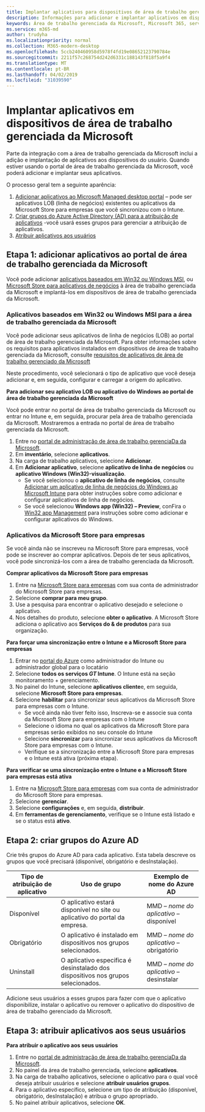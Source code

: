 ```yaml
---
title: Implantar aplicativos para dispositivos de área de trabalho gerenciada da Microsoft
description: Informações para adicionar e implantar aplicativos em dispositivos de área de trabalho gerenciada da Microsoft.
keywords: Área de trabalho gerenciada da Microsoft, Microsoft 365, serviço, documentação, aplicativos, aplicativos de linha de negócios, aplicativos LOB
ms.service: m365-md
author: trudyha
ms.localizationpriority: normal
ms.collection: M365-modern-desktop
ms.openlocfilehash: 5ccb240460958d5978f4fd19e08652123790784e
ms.sourcegitcommit: 2211f57c268754d242d6331c188143f818f5a9f4
ms.translationtype: MT
ms.contentlocale: pt-BR
ms.lasthandoff: 04/02/2019
ms.locfileid: "31039590"
---
```

# <a name="deploy-apps-to-microsoft-managed-desktop-devices"></a>Implantar aplicativos em dispositivos de área de trabalho gerenciada da Microsoft
Parte da integração com a área de trabalho gerenciada da Microsoft inclui a adição e implantação de aplicativos aos dispositivos do usuário. Quando estiver usando o portal de área de trabalho gerenciada da Microsoft, você poderá adicionar e implantar seus aplicativos. 

O processo geral tem a seguinte aparência:
1. [Adicionar aplicativos ao Microsoft Managed desktop portal](#1) – pode ser aplicativos LOB (linha de negócios) existentes ou aplicativos da Microsoft Store para empresas que você sincronizou com o Intune. 
2. [Criar grupos do Azure Active Directory (AD) para a atribuição de aplicativos](#2) -você usará esses grupos para gerenciar a atribuição de aplicativos.
3. [Atribuir aplicativos aos usuários](#3)

<span id="1" />

## <a name="step-1-add-apps-to-microsoft-managed-desktop-portal"></a>Etapa 1: adicionar aplicativos ao portal de área de trabalho gerenciada da Microsoft
Você pode adicionar [aplicativos baseados em Win32 ou Windows MSI](#lob-apps), ou [Microsoft Store para aplicativos de negócios](#msfb-apps) à área de trabalho gerenciada da Microsoft e implantá-los em dispositivos de área de trabalho gerenciada da Microsoft.

<span id="lob-apps">

###  <a name="win32-or-windows-msi-based-apps-to-microsoft-managed-desktop"></a>Aplicativos baseados em Win32 ou Windows MSI para a área de trabalho gerenciada da Microsoft

Você pode adicionar seus aplicativos de linha de negócios (LOB) ao portal de área de trabalho gerenciada da Microsoft. Para obter informações sobre os requisitos para aplicativos instalados em dispositivos de área de trabalho gerenciada da Microsoft, consulte [requisitos de aplicativos de área de trabalho gerenciado da Microsoft](https://docs.microsoft.com/microsoft-365/managed-desktop/service-description/mmd-app-requirements)

Neste procedimento, você selecionará o tipo de aplicativo que você deseja adicionar e, em seguida, configurar e carregar a origem do aplicativo. 

**Para adicionar seu aplicativo LOB ou aplicativo do Windows ao portal de área de trabalho gerenciada da Microsoft**

Você pode entrar no portal de área de trabalho gerenciada da Microsoft ou entrar no Intune e, em seguida, procurar pela área de trabalho gerenciada da Microsoft. Mostraremos a entrada no portal de área de trabalho gerenciada da Microsoft. 

1.  Entre no [portal de administração de área de trabalho gerenciaDa da Microsoft](http://aka.ms/mmdportal). 
2.  Em **inventário**, selecione **aplicativos**.
3.  Na carga de trabalho aplicativos, selecione **Adicionar**.
4.  Em **Adicionar aplicativo**, selecione **aplicativo de linha de negócios** ou **aplicativo Windows (Win32)-visualização**.
    - Se você selecionou o **aplicativo de linha de negócios**, consulte [Adicionar um aplicativo de linha de negócios do Windows ao Microsoft Intune](https://docs.microsoft.com/intune/lob-apps-windows) para obter instruções sobre como adicionar e configurar aplicativos de linha de negócios.
    - Se você selecionou **Windows app (Win32) – Preview**, conFira o [Win32 app Management](https://docs.microsoft.com/intune/apps-win32-app-management) para instruções sobre como adicionar e configurar aplicativos do Windows.

<span id="msfb-apps">

### <a name="microsoft-store-for-business-apps"></a>Aplicativos da Microsoft Store para empresas
Se você ainda não se inscreveu na Microsoft Store para empresas, você pode se inscrever ao comprar aplicativos. Depois de ter seus aplicativos, você pode sincronizá-los com a área de trabalho gerenciada da Microsoft. 

**Comprar aplicativos da Microsoft Store para empresas**

1. Entre na [Microsoft Store para empresas](https://businessstore.microsoft.com) com sua conta de administrador do Microsoft Store para empresas.
2. Selecione **comprar para meu grupo**.
3. Use a pesquisa para encontrar o aplicativo desejado e selecione o aplicativo.
4. Nos detalhes do produto, selecione **obter o aplicativo**. A Microsoft Store adiciona o aplicativo aos **Serviços do & de produtos** para sua organização.

**Para forçar uma sincronização entre o Intune e a Microsoft Store para empresas**
1. Entrar no [portal do Azure](https://portal.azure.com/) como administrador do Intune ou administrador global para o locatário
2. Selecione **todos os serviços _GT_ Intune**. O Intune está na seção monitoramento + gerenciamento.
3. No painel do Intune, selecione **aplicativos cliente**e, em seguida, selecione **Microsoft Store para empresas**.
4. Selecione **habilitar** para sincronizar seus aplicativos da Microsoft Store para empresas com o Intune.
    - Se você ainda não tiver feito isso, Inscreva-se e associe sua conta da Microsoft Store para empresas com o Intune
    - Selecione o idioma no qual os aplicativos da Microsoft Store para empresas serão exibidos no seu console do Intune
    - Selecione **sincronizar** para sincronizar seus aplicativos da Microsoft Store para empresas com o Intune.
    - Verifique se a sincronização entre a Microsoft Store para empresas e o Intune está ativa (próxima etapa). 

**Para verificar se uma sincronização entre o Intune e a Microsoft Store para empresas está ativa**
1. Entre na [Microsoft Store para empresas](https://businessstore.microsoft.com) com sua conta de administrador do Microsoft Store para empresas.
2. Selecione **gerenciar**.
3. Selecione **configurações** e, em seguida, **distribuir**.
4. Em **ferramentas de gerenciamento**, verifique se o Intune está listado e se o status está **ativo**.  

<span id="2" />

## <a name="step-2-create-azure-ad-groups"></a>Etapa 2: criar grupos do Azure AD

Crie três grupos do Azure AD para cada aplicativo. Esta tabela descreve os grupos que você precisará (disponível, obrigatório e desInstalação). 

Tipo de atribuição de aplicativo |   Uso de grupo   | Exemplo de nome do Azure AD
--- | --- | ---
Disponível |  O aplicativo estará disponível no site ou aplicativo do portal da empresa. | MMD – *nome do aplicativo* – disponível
Obrigatório |  O aplicativo é instalado em dispositivos nos grupos selecionados. | MMD – *nome do aplicativo* – obrigatório
Uninstall |  O aplicativo especifica é desinstalado dos dispositivos nos grupos selecionados. | MMD – *nome do aplicativo* – desinstalar

Adicione seus usuários a esses grupos para fazer com que o aplicativo disponibilize, instalar o aplicativo ou remover o aplicativo do dispositivo de área de trabalho gerenciado da Microsoft. 

<span id="3" />

## <a name="step-3-assign-apps-to-your-users"></a>Etapa 3: atribuir aplicativos aos seus usuários

**Para atribuir o aplicativo aos seus usuários**

1. Entre no [portal de administração de área de trabalho gerenciaDa da Microsoft](http://aka.ms/mmdportal).
2. No painel da área de trabalho gerenciada, selecione **aplicativos**.
3. Na carga de trabalho aplicativos, selecione o aplicativo para o qual você deseja atribuir usuários e selecione **atribuir usuários grupos**.
4. Para o aplicativo específico, selecione um tipo de atribuição (disponível, obrigatório, desInstalação) e atribua o grupo apropriado.
5. No painel atribuir aplicativos, selecione **OK**.

<!--# Preparing apps for Microsoft Managed Desktop

This topic is the target for 2 "Learn more" links in the Admin Portal (aka.ms/app-overview;app-package); also target for link from Online resources (aka.ms/app-overviewmmd-app-prep) do not delete.

Applications: supported/onboard/deployment
 
Microsoft and Microsoft Managed Desktop customers have equally critical, yet different responsibilities around applications used with Microsoft Managed Desktop.

## Microsoft responsibilities
**Office 365 apps**
Microsoft will provide full service for the deployment, update, and support of specific Office 365 apps. All users will receive the base set of Office 365 click to run, 64 bit version of applications included in the device’s image so that a user can quickly become productive. The Project and Visio applications in of the Office 365 suite are licensed separately.  Microsoft Managed Desktop will provide deployment groups allowing the IT Administrator to manage licenses and deploy these applications appropriately for their organization. Microsoft will support end users of these applications through the Microsoft Managed Desktop Support channels.

**Line-of-business apps**
Microsoft provides tooling for IT Administrators to manage and deploy their line-of-business (LOB) applications to end users as a part of the Intune product. Microsoft will support application deployment issues as detailed in [Line-of-business applications](#line-of-business-applications) 

**Deploy with Intune**
Intune will be linked to the **Microsoft Store for Business** during Microsoft Managed Desktop onboarding allowing procured apps to be deployed through Intune. Microsoft will also deploy the web-based version of the Company Portal to end users so that IT Administrators can provide a self-service experience for end users.

**App management**
Microsoft may identify restricted applications which are not suitable for the modern workplace because of their system impact. When such an application is identified Microsoft will notify the customer and that application will need to be removed from the tenant. 

For more information on restricted app behaviors and app requirements, see [Microsoft Managed Desktop app requirements](../service-description/mmd-app-requirements.md)

## Customer responsibilities
The Office 365 Suite is core to Microsoft’s productivity offerings and is included in the Microsoft 365 License for all Microsoft Managed Desktop users. While Microsoft deploys, updates, and supports Office Applications to Microsoft Managed Desktop Devices there are still some areas for which the customer is responsible.
- **Assign licenses** - Customers are responsible for assigning the appropriate licenses to end users for Office 365. 
- **Add users to security groups** - For customers with users who need Project or Visio, the IT administrator must add those users to the appropriate deployment groups. IT administrators are also responsible for managing end of life for those users. 
- **Deploy Office 365 Add Ons** - Customers are responsible for deploying any plugins to the Office 365 suite which are deemed necessary. 

Since line-of-business (LOB) apps are unique for each customer, customers are responsible for managing all applications within their organization not deployed by Microsoft. This includes:
- Deciding which apps are needed and who needs them
- Assigning apps to those users
- Create and maintain Azure Active Directory (AD) groups for managing app assignments 

The customer must upload LOB apps to Intune. They are then responsible for deploying, updating, and decommissioning those applications over their respective lifecycles, as well as managing support for these apps for their users.

## Office applications
As part of the Microsoft 365 E5 license, Office 365 Standard Suite (64 Bit) is deployed by Microsoft. 

For details, see [Microsoft Managed Desktop technologies](../intro/technologies.md) <!--- and the other applications licensed under Office 365 E5 may be deployed by the customer using Intune’s deployment tools.

## Line-of-business applications
This table summarizes responsibilities across the different phases for line-of-business (LOB) applications. 

Application work items |    Customer    | Microsoft
--- | --- | ---
**Onboarding apps** |  |
Identify applications needed for targeted user groups   | ![yes](images/checkmark.png)  |
Create and manage Azure AD groups for app deployment | ![yes](images/checkmark.png) |   
**App Packaging** |  |
Package apps to meet Intune deployment standards |  ![yes](images/checkmark.png) |  
Upload apps to Intune | ![yes](images/checkmark.png)     |
Test apps in Microsoft Managed Desktop environment |    ![yes](images/checkmark.png) |  
Test apps with end users    | ![yes](images/checkmark.png) |    
**Deployment** | |
Manage and assign users to applications  | ![yes](images/checkmark.png)  |
Intune deployment tools delivers application to remote clients| |   ![yes](images/checkmark.png)
Identify and deploy application updates through Intune | ![yes](images/checkmark.png)    |
Unistall and remove applications when they have been retired    | ![yes](images/checkmark.png) |    
**Management** | |
Procure and assign licenses |   ![yes](images/checkmark.png)     |
Provide end-user support for line-of-business apps  | ![yes](images/checkmark.png) |
Manage app settings remotely    | ![yes](images/checkmark.png) |

For information on LOB application requirements, see [Microsoft Managed Desktop application requirements](../service-description/mmd-app-requirements.md)


## Intune application deployment
Application management can be handled through the Microsoft Managed Desktop Admin portal, or through the Intune portal. Intune’s app management portal shows applications deployed for Windows, Android, and iOS. Microsoft Managed Desktop Admin portal limits the view to Windows 10 applications. Both are available through the Azure Portal. 
* [Intune app management basics](https://docs.microsoft.com/intune/app-management)
* [Add apps to Intune](https://docs.microsoft.com/intune/app-management)
   * [Add a line-of-business App](https://docs.microsoft.com/intune/lob-apps-windows)
   * [Add Win32 apps to Intune](https://docs.microsoft.com/intune/apps-win32-app-management)
   * [Add web applications](https://docs.microsoft.com/intune/web-app)
* [Deploy apps](https://docs.microsoft.com/intune/apps-deploy)
   * [Deploy apps to Windows 10](https://docs.microsoft.com/intune/apps-windows-10-app-deploy)
* Company Portal
   * [Deploy the Company Portal](https://docs.microsoft.com/intune/store-apps-company-portal-app)
   * [Configure the Company Portal app](https://docs.microsoft.com/intune/company-portal-app)-->